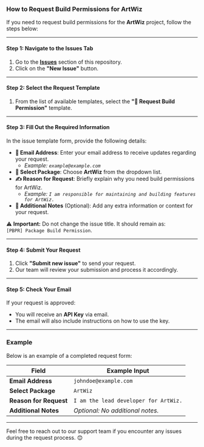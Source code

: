 ### **How to Request Build Permissions for ArtWiz**

If you need to request build permissions for the **ArtWiz** project, follow the steps below:

---

#### **Step 1: Navigate to the Issues Tab**
1. Go to the **[Issues](../../issues)** section of this repository.
2. Click on the **"New Issue"** button.

---

#### **Step 2: Select the Request Template**
1. From the list of available templates, select the **"🔑 Request Build Permission"** template.

---

#### **Step 3: Fill Out the Required Information**
In the issue template form, provide the following details:
- **📧 Email Address**: Enter your email address to receive updates regarding your request.
  - _Example: `example@example.com`_
- **📂 Select Package**: Choose **ArtWiz** from the dropdown list.
- **✍️ Reason for Request**: Briefly explain why you need build permissions for ArtWiz.
  - _Example: `I am responsible for maintaining and building features for ArtWiz.`_
- **💬 Additional Notes** (Optional): Add any extra information or context for your request.

⚠️ **Important:** Do not change the issue title. It should remain as:  
`[PBPR] Package Build Permission`.

---

#### **Step 4: Submit Your Request**
1. Click **"Submit new issue"** to send your request.
2. Our team will review your submission and process it accordingly.

---

#### **Step 5: Check Your Email**
If your request is approved:
- You will receive an **API Key** via email.
- The email will also include instructions on how to use the key.

---

### **Example**
Below is an example of a completed request form:

| Field                  | Example Input                        |
|------------------------|--------------------------------------|
| **Email Address**      | `johndoe@example.com`               |
| **Select Package**     | `ArtWiz`                            |
| **Reason for Request** | `I am the lead developer for ArtWiz.`|
| **Additional Notes**   | _Optional: No additional notes._    |

---

Feel free to reach out to our support team if you encounter any issues during the request process. 😊
